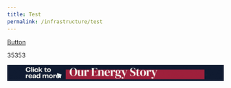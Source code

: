 ```yaml
---
title: Test
permalink: /infrastructure/test
---
```



[Button](/infrastructure/case-studies/resources#SAnchor)


35353


<a href="/infrastructure/case-studies/resources#WMAnchor" target="_blank"><img src="/images/infrastructure/constraints-and-challenges/image015.gif" ></a>

